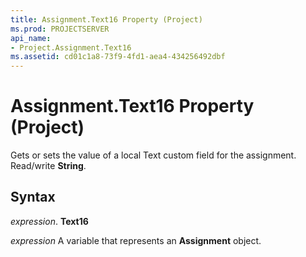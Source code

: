 ```yaml
---
title: Assignment.Text16 Property (Project)
ms.prod: PROJECTSERVER
api_name:
- Project.Assignment.Text16
ms.assetid: cd01c1a8-73f9-4fd1-aea4-434256492dbf
---
```



# Assignment.Text16 Property (Project)

Gets or sets the value of a local Text custom field for the assignment. Read/write  **String**.


## Syntax

 _expression_. **Text16**

 _expression_ A variable that represents an **Assignment** object.


